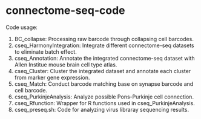 # connectome-seq-code
Code usage:
1. BC_collapse: Processing raw barcode through collapsing cell barcodes.
2. cseq_HarmonyIntegration: Integrate different connectome-seq datasets to eliminate batch effect.
3. cseq_Annotation: Annotate the integrated connectome-seq dataset with Allen Institue mouse brain cell type atlas.
4. cseq_Cluster: Cluster the integrated dataset and annotate each cluster from marker gene expression.
5. cseq_Match: Conduct barcode matching base on synapse barcode and cell barcode.
6. cseq_PurkinjeAnalysis: Analyze possible Pons-Purkinje cell connection.
7. cseq_Rfunction: Wrapper for R functions used in cseq_PurkinjeAnalysis.
8. cseq_preseq.sh: Code for analyzing virus libraray sequencing results.
